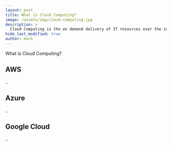 ```yaml
---
layout: post
title: What is Cloud Computing?
image: /assets/img/cloud-computing.jpg
description: >
  Cloud Computing is the on demand delivery of IT resources over the internet via pay-as-you-go pricing. This post explains why Cloud Computing has become so ubiquitous over the last decade.
hide_last_modified: true
author: mark
---
```


What is Cloud Computing?

## AWS

..

## Azure

..

## Google Cloud

..